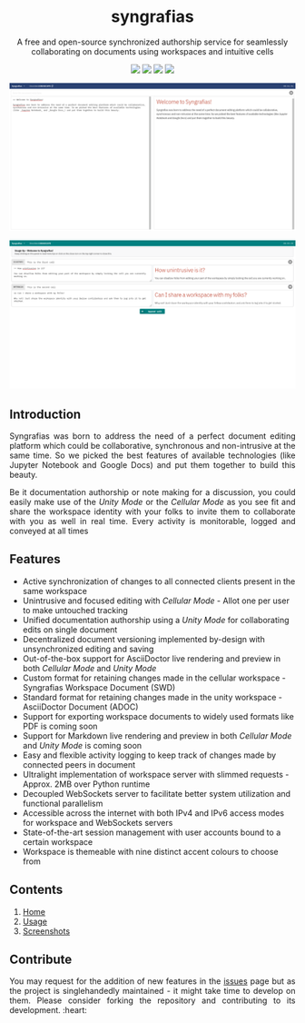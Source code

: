 <h1 align="center">syngrafias</h1>
<p align="center">
    A free and open-source synchronized authorship service for seamlessly collaborating on documents using workspaces 
    and intuitive cells
</p>

<p align="center">
    <img src="https://img.shields.io/github/issues/t0xic0der/syngrafias?style=flat-square&logo=appveyor&color=teal">
    <img src="https://img.shields.io/github/forks/t0xic0der/syngrafias?style=flat-square&logo=appveyor&color=teal">
    <img src="https://img.shields.io/github/stars/t0xic0der/syngrafias?style=flat-square&logo=appveyor&color=teal">
    <img src="https://img.shields.io/github/license/t0xic0der/syngrafias?style=flat-square&logo=appveyor&color=teal">
</p>

![](pictures/unitmode.png)

![](pictures/cellmode.png)

## Introduction
<p align="justify">
    Syngrafias was born to address the need of a perfect document editing platform which could be collaborative, 
    synchronous and non-intrusive at the same time. So we picked the best features of available technologies (like 
    Jupyter Notebook and Google Docs) and put them together to build this beauty.
</p>
<p align="justify">
    Be it documentation authorship or note making for a discussion, you could easily make use of the <i>Unity Mode</i> 
    or the <i>Cellular Mode</i> as you see fit and share the workspace identity with your folks to invite them to 
    collaborate with you as well in real time. Every activity is monitorable, logged and conveyed at all times
</p>

## Features
- Active synchronization of changes to all connected clients present in the same workspace
- Unintrusive and focused editing with _Cellular Mode_ - Allot one per user to make untouched tracking
- Unified documentation authorship using a _Unity Mode_ for collaborating edits on single document
- Decentralized document versioning implemented by-design with unsynchronized editing and saving
- Out-of-the-box support for AsciiDoctor live rendering and preview in both _Cellular Mode_ and _Unity Mode_
- Custom format for retaining changes made in the cellular workspace - Syngrafias Workspace Document (SWD)
- Standard format for retaining changes made in the unity workspace - AsciiDoctor Document (ADOC)
- Support for exporting workspace documents to widely used formats like PDF is coming soon
- Support for Markdown live rendering and preview in both _Cellular Mode_ and _Unity Mode_ is coming soon
- Easy and flexible activity logging to keep track of changes made by connected peers in document
- Ultralight implementation of workspace server with slimmed requests - Approx. 2MB over Python runtime
- Decoupled WebSockets server to facilitate better system utilization and functional parallelism
- Accessible across the internet with both IPv4 and IPv6 access modes for workspace and WebSockets servers
- State-of-the-art session management with user accounts bound to a certain workspace
- Workspace is themeable with nine distinct accent colours to choose from

## Contents
1. [Home](https://github.com/t0xic0der/syngrafias/wiki/Home)
2. [Usage](https://github.com/t0xic0der/syngrafias/wiki/Usage)
3. [Screenshots](https://github.com/t0xic0der/syngrafias/wiki/Screenshots)

## Contribute
<p align="justify">
    You may request for the addition of new features in the 
    <a href="https://github.com/t0xic0der/syngrafias/issues">issues</a> page but as the project is singlehandedly 
    maintained - it might take time to develop on them. Please consider forking the repository and contributing to its 
    development. :heart:
</p>
